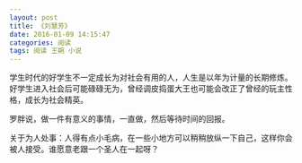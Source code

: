 ```yaml
---
layout: post
title: 《刘慧芳》
date: 2016-01-09 14:15:47
categories: 阅读
tags: 阅读 王朔 小说
---
```


学生时代的好学生不一定成长为对社会有用的人，人生是以年为计量的长期修炼。好学生进入社会后可能碌碌无为，曾经调皮捣蛋大王也可能会改正了曾经的玩主性格，成长为社会精英。

罗胖说，做一件有意义的事情，一直做，然后等待时间的回报。

关于为人处事：人得有点小毛病，在一些小地方可以稍稍放纵一下自己，这样你会被人接受。谁愿意老跟一个圣人在一起呀？
